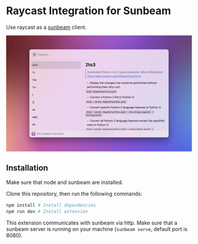 # Raycast Integration for Sunbeam

Use raycast as a [sunbeam](https://pomdtr.github.io/sunbeam) client.

![screenshot](./metadata/sunbeam-1.png)

## Installation

Make sure that node and sunbeam are installed.

Clone this repository, then run the following commands:

```sh
npm install # Install dependencies
npm run dev # Install extension
```

This extension communicates with sunbeam via http. Make sure that a sunbeam server is running on your machine (`sunbeam serve`, default port is 8080).
